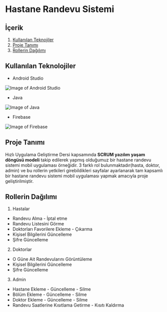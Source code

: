 # Hastane Randevu Sistemi

## İçerik

1. [Kullanılan Teknojiler](https://github.com/mehmetaydintr/Hastane_Randevu_Sistemi#kullan%C4%B1lan-teknolojiler)
2. [Proje Tanımı](https://github.com/mehmetaydintr/Hastane_Randevu_Sistemi#proje-tan%C4%B1m%C4%B1)
3. [Rollerin Dağılımı](https://github.com/mehmetaydintr/Hastane_Randevu_Sistemi#rollerin-da%C4%9F%C4%B1l%C4%B1m%C4%B1)

## Kullanılan Teknolojiler

  + Android Studio

![Image of Android Studio](https://semihcelikol.com/wp-content/uploads/2017/12/android-studio-logo.png "Android Studio")

  + Java

![Image of Java](https://yazilimamelesi.files.wordpress.com/2013/03/java_logo.jpg "Java")
  
  + Firebase

![Image of Firebase](https://firebase.google.com/images/social.png "Firebase")

## Proje Tanımı

Hızlı Uygulama Geliştirme Dersi kapsamında **SCRUM yazılım yaşam döngüsü modeli** takip edilerek yapmış olduğumuz bir hastane randevu sistemi mobil uygulaması örneğidir. 3 farklı rol bulunmaktadır(hasta, doktor, admin) ve bu rollerin yetkileri girebildikleri sayfalar ayarlanarak tam kapsamlı bir hastane randevu sistemi mobil uygulaması yapmak amacıyla proje geliştirilmiştir.

## Rollerin Dağılımı

1. Hastalar
  +  Randevu Alma - İptal etme
  +  Randevu Listesini Görme
  +  Doktorları Favorilere Ekleme - Çıkarma
  +  Kişisel Bilgilerini Güncelleme
  +  Şifre Güncelleme

2. Doktorlar
  + O Güne Ait Randevularını Görüntüleme 
  +  Kişisel Bilgilerini Güncelleme
  +  Şifre Güncelleme

3. Admin
  + Hastane Ekleme - Güncelleme - Silme
  + Bölüm Ekleme - Güncelleme - Silme
  + Doktor Ekleme - Güncelleme - Silme
  + Randevu Saatlerine Kısıtlama Getirme - Kısıtı Kaldırma
